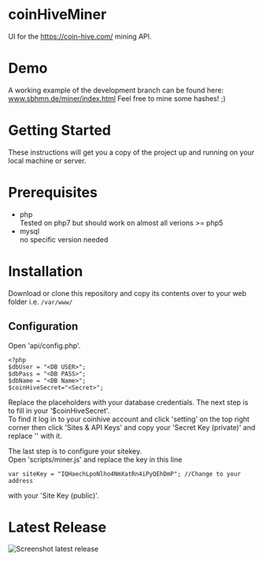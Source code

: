 # coinHiveMiner
UI for the https://coin-hive.com/ mining API.

# Demo
A working example of the development branch can be found here:
www.sbhmn.de/miner/index.html 
Feel free to mine some hashes! ;)

# Getting Started
These instructions will get you a copy of the project up and running on your local machine or server.

# Prerequisites
* php  
Tested on php7 but should work on almost all verions >= php5
* mysql  
no specific version needed

# Installation
Download or clone this repository and copy its contents over to your web folder
i.e. `/var/www/`

## Configuration
Open 'api/config.php'.
```
<?php
$dbUser = "<DB USER>";
$dbPass = "<DB PASS>";
$dbName = "<DB Name>";
$coinHiveSecret="<Secret>";
```
Replace the placeholders with your database credentials.
The next step is to fill in your '$coinHiveSecret'.  
To find it log in to your coinhive account and click 'setting' on the top right corner then click 'Sites & API Keys' and copy your 'Secret Key (private)' and replace '<Secret>' with it.

The last step is to configure your sitekey.  
Open 'scripts/miner.js' and replace the key in this line
```
var siteKey = "IQHaechLpoNlho4NmXatRn4iPyQEhDmP"; //Change to your address
```
with your 'Site Key (public)'.

# Latest Release
![Screenshot latest release](https://user-images.githubusercontent.com/9130981/30785631-20366b26-a16a-11e7-8efb-dc7f403b1050.png)
